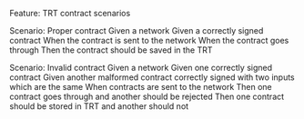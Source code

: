 Feature: TRT contract scenarios

Scenario: Proper contract
Given a network
Given a correctly signed contract
When the contract is sent to the network
When the contract goes through
Then the contract should be saved in the TRT 

Scenario: Invalid contract
Given a network
Given one correctly signed contract
Given another malformed contract correctly signed with two inputs which are the same
When contracts are sent to the network 
Then one contract goes through and another should be rejected
Then one contract should be stored in TRT and another should not 
